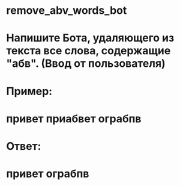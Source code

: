 # remove_abv_words_bot
# Напишите Бота, удаляющего из текста все слова, содержащие "абв". (Ввод от пользователя)
# Пример:
# привет приабвет ограбпв
# Ответ:
# привет ограбпв
